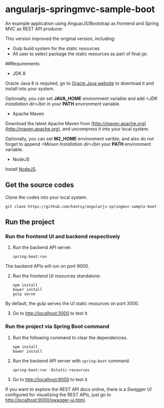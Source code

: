 angularjs-springmvc-sample-boot
===============================

An example application using AnguarJS/Bootstrap as frontend and Spring MVC as REST API producer.

This version improved the original version, including:

* Gulp build system for the static resources
* All user to select package the static resources as part of final jar.

##Requirements

* JDK 8

 Oracle Java 8 is required, go to [Oracle Java website](http://java.oracle.com) to download it and install into your system. 
 
 Optionally, you can set **JAVA\_HOME** environment variable and add *&lt;JDK installation dir>/bin* in your **PATH** environment variable.

* Apache Maven

 Download the latest Apache Maven from [http://maven.apache.org](http://maven.apache.org), and uncompress it into your local system. 

 Optionally, you can set **M2\_HOME** environment varible, and also do not forget to append *&lt;Maven Installation dir>/bin* your **PATH** environment variable.  

* NodeJS

 Install [NodeJS](http://nodejs.org).
 
## Get the source codes

Clone the codes into your local system.

    git clone https://github.com/hantsy/angularjs-springmvc-sample-boot


## Run the project

### Run the frontend UI and backend respectively

1. Run the backend API server.

       spring-boot:run

  The backend APIs will run on port 9000.

2. Run the frontend UI resources standalone.
   
       npm install
       bower install
       gulp serve

  By default, the gulp serves the UI static resources on port 3000.

3. Go to [http://localhost:3000](http://localhost:3000) to test it.

### Run the project via Spring Boot command
     
1. Run the following command to clear the dependencies.
   
       npm install
       bower install

2. Run the backend API server with `spring-boot` command.

       spring-boot:run -Dstatic-resources

3. Go to [http://localhost:9000](http://localhost:9000) to test it. 

If you want to explore the REST API docs online, there is a *Swagger UI* configured for visualizing the REST APIs, just go to [http://localhost:9000/swagger-ui.html](http://localhost:9000/swagger-ui.html).


